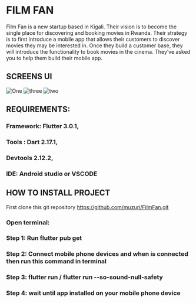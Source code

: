 # FILM FAN

Film Fan is a new startup based in Kigali. Their vision is to become the single place for discovering and booking movies in Rwanda. Their 
strategy is to first introduce a mobile app that allows their customers to discover movies they may be interested in. Once they build a 
customer base, they will introduce the functionality to book movies in the cinema. They’ve asked you to help them build their mobile app.


## SCREENS UI

![One](https://user-images.githubusercontent.com/29566197/175068195-172297c9-01a2-45a0-893b-faaab5234c53.PNG)
![three](https://user-images.githubusercontent.com/29566197/175068583-b27cc3b6-64c4-4cde-b852-bf33d3ded748.PNG)
![two](https://user-images.githubusercontent.com/29566197/175068255-4ed6f892-0b6f-416d-9afe-336d25adf5ca.PNG)

## REQUIREMENTS:

### Framework: Flutter 3.0.1, 
### Tools : Dart 2.17.1, 
### Devtools 2.12.2, 
### IDE: Android studio or VSCODE

## HOW TO INSTALL PROJECT
First clone this git repository https://github.com/muzuri/FilmFan.git

### Open terminal:

### Step 1: Run flutter pub get
### Step 2: Connect mobile phone devices and when is connected then run this command in terminal
### Step 3: flutter run / flutter run --so-sound-null-safety
### Step 4: wait until app installed on your mobile phone device ##

